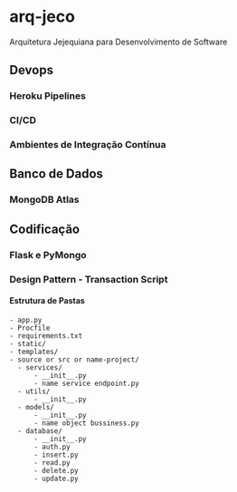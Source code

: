 # arq-jeco
Arquitetura Jejequiana para Desenvolvimento de Software

## Devops

### Heroku Pipelines

### CI/CD

### Ambientes de Integração Contínua

## Banco de Dados

### MongoDB Atlas

## Codificação

### Flask e PyMongo

### Design Pattern - Transaction Script

#### Estrutura de Pastas
```shell
- app.py
- Procfile
- requirements.txt
- static/
- templates/
- source or src or name-project/
  - services/
      - __init__.py
      - name service endpoint.py
  - utils/
      - __init__.py
  - models/
      - __init__.py
      - name object bussiness.py
  - database/
      - __init__.py
      - auth.py
      - insert.py
      - read.py
      - delete.py
      - update.py
 ```
